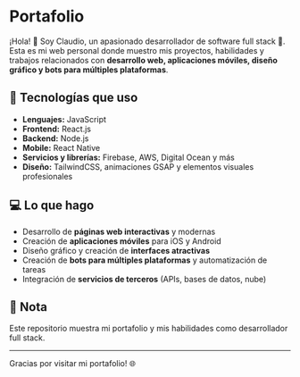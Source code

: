 # Portafolio

¡Hola! 👋 Soy Claudio, un apasionado desarrollador de software full stack 🚀.  
Esta es mi web personal donde muestro mis proyectos, habilidades y trabajos relacionados con **desarrollo web, aplicaciones móviles, diseño gráfico y bots para múltiples plataformas**.

## 🌟 Tecnologías que uso
- **Lenguajes:** JavaScript  
- **Frontend:** React.js  
- **Backend:** Node.js  
- **Mobile:** React Native  
- **Servicios y librerías:** Firebase, AWS, Digital Ocean y más  
- **Diseño:** TailwindCSS, animaciones GSAP y elementos visuales profesionales

## 💻 Lo que hago
- Desarrollo de **páginas web interactivas** y modernas  
- Creación de **aplicaciones móviles** para iOS y Android  
- Diseño gráfico y creación de **interfaces atractivas**  
- Creación de **bots para múltiples plataformas** y automatización de tareas  
- Integración de **servicios de terceros** (APIs, bases de datos, nube)

## 🚀 Nota
Este repositorio muestra mi portafolio y mis habilidades como desarrollador full stack.  

---

Gracias por visitar mi portafolio! 🌐
